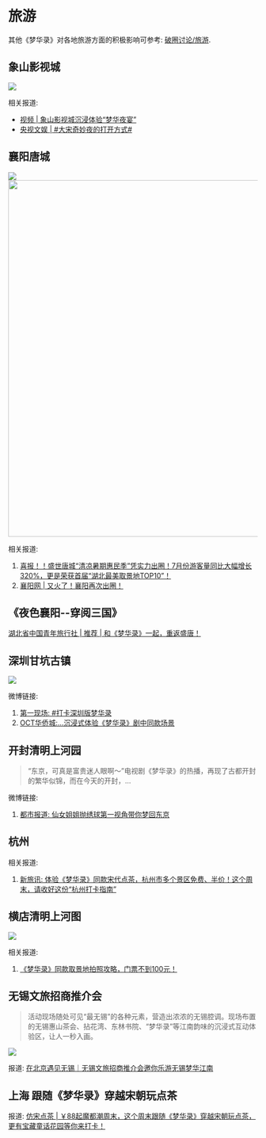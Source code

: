 # 旅游


其他《梦华录》对各地旅游方面的积极影响可参考: [破圈讨论/旅游](/出圈/发文报道.html#旅游).


## 象山影视城

![](/image/xianxi/xs-2.jpg)

相关报道:

* [视频 | 象山影视城沉浸体验“梦华夜宴”](https://www.bilibili.com/video/BV1HB4y1z7pP/?zw=)
* [央视文娱 | #大宋奇妙夜的打开方式#](https://weibo.com/7735105675/M1TlDezRs)

## 襄阳唐城

![](/image/xianxi/tc-1.jpg)
<img src="/image/xianxi/tc-2.png" width="720">

相关报道:

1. [喜报！！盛世唐城“清凉暑期惠民季”凭实力出圈！7月份游客量同比大幅增长320%，更是荣获首届“湖北最美取景地TOP10”！ ](https://mp.weixin.qq.com/s/qiM3cdD9xdTOj5S-7Vy8Bg)
2. [襄阳网 | 又火了！襄阳再次出圈！](https://mp.weixin.qq.com/s/q8HANJvOH2FAErw5lL7buw)


## 《夜色襄阳--穿阅三国》

[湖北省中国青年旅行社 | 推荐 | 和《梦华录》一起，重返盛唐！](https://mp.weixin.qq.com/s?__biz=MzI4MDg3OTgwMQ==&mid=2247541574&idx=2&sn=a2c2cdc77ac488ac4e252db0db0e40f2&chksm=ebb3d490dcc45d86c9f962c6f76b3771c8fd2606f599726de4d5392446a81a94158c3e850e1a&mpshare=1&srcid=09237ap4s3CTkl8jzrWYldtU&sharer_sharetime=1663924636497&sharer_shareid=616d7a67a994b30bdfbe519e326766b7&from=groupmessage&scene=1&subscene=10000&clicktime=1663928905&enterid=1663928905&sessionid=0&ascene=1&fasttmpl_type=0&fasttmpl_fullversion=6342384-zh_CN-zip&fasttmpl_flag=0&realreporttime=1663928905563&devicetype=android-30&version=28001759&nettype=ctnet&abtest_cookie=AAACAA%3D%3D&lang=zh_CN&exportkey=AeWhEJIbXJI3s9Zchogpyjc%3D&pass_ticket=f1uE8%2FxpYmTrGsYHH5UanpyyGYF%2FzSeo2aW72Afw3APf9Cv3rfk0MK%2F7F4%2BhJb4S&wx_header=3)


## 深圳甘坑古镇

![](/image/xianxi/ly-1.jpg)


微博链接: 
1. [第一现场: #打卡深圳版梦华录](https://weibo.com/1789681642/M8jQyj1qg?refer_flag=1001030103_)
2. [OCT华侨城:…沉浸式体验《梦华录》剧中同款场景](https://weibo.com/1964212803/M7Ga69wPF?refer_flag=1001030103_)



## 开封清明上河园

> “东京，可真是富贵迷人眼啊～”电视剧《梦华录》的热播，再现了古都开封的繁华似锦，而在今天的开封，...

微博链接:

1. [都市报道: 仙女姐姐抛绣球第一视角带你梦回东京](https://weibo.com/1708877153/LFzl144ov)


## 杭州

相关报道:

1. [新旅讯: 体验《梦华录》同款宋代点茶，杭州市多个景区免费、半价！这个周末，请收好这份“杭州打卡指南”](https://www.thehour.cn/news/523466.html)


## 横店清明上河图

![](/image/xianxi/hengdian.jpg)

相关报道:

1. [《梦华录》同款取景地拍照攻略，门票不到100元！](https://www.wxtoutiao.com/ly/1655256630373100.html)



## 无锡文旅招商推介会

> 活动现场随处可见“最无锡”的各种元素，营造出浓浓的无锡腔调。现场布置的无锡惠山茶会、拈花湾、东林书院、“梦华录”等江南韵味的沉浸式互动体验区，让人一秒入画。

![](/image/xianxi/wuxi.jpg)

报道: [在北京遇见无锡｜无锡文旅招商推介会邀你乐游无锡梦华江南](https://new.qq.com/rain/a/20221117A0958Q00)


## 上海 跟随《梦华录》穿越宋朝玩点茶

报道: [仿宋点茶 | ￥88起魔都潮周末，这个周末跟随《梦华录》穿越宋朝玩点茶，更有宝藏童话花园等你来打卡！](https://mp.weixin.qq.com/s/eRMhLPteBkzjmaVx9Wh_MA)
